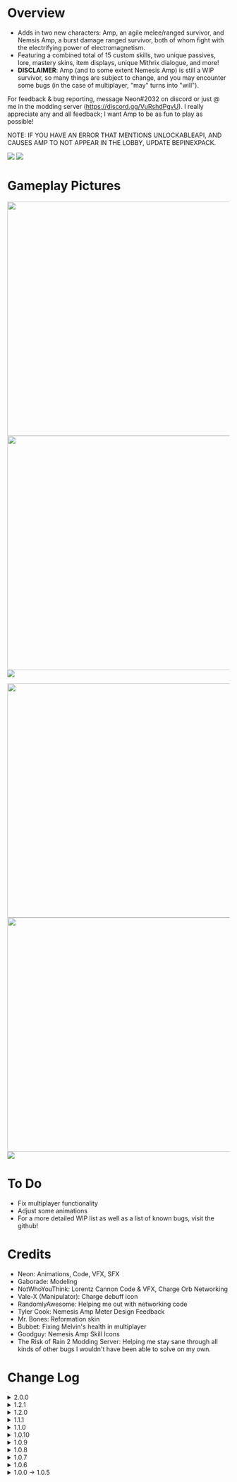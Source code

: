 # Overview
- Adds in two new characters: Amp, an agile melee/ranged survivor, and Nemsis Amp, a burst damage ranged survivor, both of whom fight with the electrifying power of electromagnetism.
- Featuring a combined total of 15 custom skills, two unique passives, lore, mastery skins, item displays, unique Mithrix dialogue, and more!
- **DISCLAIMER**: Amp (and to some extent Nemesis Amp) is still a WIP survivor, so many things are subject to change, and you may encounter some bugs (in the case of multiplayer, "may" turns into "will").

For feedback & bug reporting, message Neon#2032 on discord or just @ me in the modding server  (https://discord.gg/VuRshdPgvU). I really appreciate any and all feedback; I want Amp to be as fun to play as possible!

NOTE: IF YOU HAVE AN ERROR THAT MENTIONS UNLOCKABLEAPI, AND CAUSES AMP TO NOT APPEAR IN THE LOBBY, UPDATE BEPINEXPACK.

[![](https://cdn.discordapp.com/attachments/226439908657463296/1007789478032707614/AmpDisplay.png)]()
[![](https://cdn.discordapp.com/attachments/226439908657463296/1162550376227143680/NemScreen.PNG)]()

# Gameplay Pictures

<p float="left">
  <img src="https://cdn.discordapp.com/attachments/226439908657463296/1007782708614803537/AmpDash.png" width="530" />
  <img src="https://cdn.discordapp.com/attachments/226439908657463296/1007782759227457576/AmpLightning.png" width="530" /> 
  <img src="https://cdn.discordapp.com/attachments/226439908657463296/1007782614360395907/AmpItems.png" with = 530>
</p>


<p float="left">
  <img src="https://cdn.discordapp.com/attachments/226439908657463296/1162543155908984922/NemStorm.png" width="530" />
  <img src="https://cdn.discordapp.com/attachments/226439908657463296/1162543156638789684/NemBlades.png" width="530" /> 
  <img src="https://cdn.discordapp.com/attachments/226439908657463296/1162549291081023638/NemLightning.PNG" /> 
</p>



# To Do
- Fix multiplayer functionality
- Adjust some animations 
- For a more detailed WIP list as well as a list of known bugs, visit the github!

# Credits
- Neon: Animations, Code, VFX, SFX
- Gaborade: Modeling
- NotWhoYouThink: Lorentz Cannon Code & VFX, Charge Orb Networking
- Vale-X (Manipulator): Charge debuff icon
- RandomlyAwesome: Helping me out with networking code
- Tyler Cook: Nemesis Amp Meter Design Feedback
- Mr. Bones: Reformation skin
- Bubbet: Fixing Melvin's health in multiplayer
- Goodguy: Nemesis Amp Skill Icons
- The Risk of Rain 2 Modding Server: Helping me stay sane through all kinds of other bugs I wouldn't have been able to solve on my own.

# Change Log
<details>
 <summary>2.0.0</summary>
 
 - The biggest update since launch! Featuring new animations, and a whole new character for you to play around with!
-  New Character  
    - Nemesis Amp has been added to the mod! An entirely new version of Amp, tainted by the void, with his own unique skills and passive. Feedback on him would be appreciated as well.
- Animations
    - Adjusted some of normal Amp's animations, including his jump. Further updates will implement a full animation overhaul that will allow you to switch between old animations and new ones!
- General
    - Adjusted sound attenuation for some of normal Amp's abilities
- More features and bug fixes to come! 
</details>

<details>
 <summary>1.2.1</summary>

- Magnetic Vortex
    -  Fixed a bug where the muzzle effect wouldn't disappear on firing
</details>

<details>
<summary>1.2.0</summary>

- Sorry it's been so long! School was really messing me up, and I only recently was able to get some real changes made. This mod definitely isn't abandoned, so don't worry; more updates to come!
- New Known Bugs
    - Amp will sometimes randomly become invincible in multiplayer; I actually think I fixed this issue, but since the occurrence is near random and there's no error in the log when it occurs it's hard to test. So, if you run into this problem, please let me know!
    - Amp will sometimes randomly switch skins mid-run
    - This has not yet become an issue, but if you're playing multiplayer while not being the host and you find that achievements aren't working, let me know!
    - If someone is using the red sprite skin in multiplayer, then every Amp will have their surge skill use the red VFX, even if they have the normal skin.
- General
    - Cleaned up the config file and removed unused entries
    - Fixed a glitch that caused a "bad statetype null" error upon cancelling Fulmination early
    - Grammar and wording adjustments for select screen tips & lore
    - Moved unlockables to use vanilla methods instead of R2API's UnlockableAPI; this has the unintended side effect of re-locking Amp's Red Sprite Skin if you've already unlocked it, but as said before you can always just head to the config file to re-unlock it.
        - Note: all new unlockables can be unlocked in config settings as well, if you're not up to the challenge
- Animations
    - Fixed Amp's ascending animation not looping
    - Fixed Amp's movement animations not showing up for clients
- Skins
    - Amp's "Reformation" Skin is now unlocked by beating the game on Typhoon or any higher difficulty
- Charge
    - Now creates floating electric orbs above an enemy's head that indicate how many stacks of charge they have. If they're too distracting, you can disable these in the config. 
    - No special VFX for electrified yet unfortunately; I would've put them in this patch, but didn't have enough time and I wanted to get this one out ASAP.
- Plasma Slash
    - Is now an unlockable
- Surge
    - Fixed a glitch where clients on a multiplayer server wouldn't be able to properly use this ability. It's still kind of laggy, but that'll be fixed in the next patch, which will hopefully complete Amp's multiplayer compatibility.
    - Fixed a glitch where the Surge exit explosion wouldn't appear in mutliplayer.
- Magnetic Vortex
    - Fixed a glitch where bright flashing purple "walls" would appear around the map upon usage (for real this time I think; if you still encounter this, please let me know!)
    - Fixed a glitch where the sound for the end explosion wouldn't play.
- Bulwark of Storms
    - Is now an unlockable

</details>

<details>
 <summary>1.1.1</summary>
 
- General
    - Removed a glitch where Pulse Leap would play an additional sound it wasn't supposed to
</details>

<details>
 <summary>1.1.0</summary>
 
- General
    - Amp's Mastery skin, Red Sprite, now has red lightning effects!
        - Also added a config so you can choose whether to have red lightning or the original blue
        - Let me know if the red Voltaic Bombardment effects are too intense; I'm a bit on the fence on whether or not they're fine as is, or if they need to be toned down a bit. Let me know how you feel about the other red vfx changes too!
    - I know I said this patch would include some extra VFX for charged & a magnetic vortex special effect, but I wanted to get this out first since school's taking up a lot of my time now & it may be a while before I get to that. Next patch for sure though, promise!
        - I'm also going to try to fix Surge not working properly in multiplayer next patch. Look forward to it!
- Plasma Slash
    - Amp now faces the direction of the cursor while using the ability
- Surge
    - Fixed effect glitching out upon running into enemies or the ground
</details>

<details>
 <summary>1.0.10</summary>
 
- 1.0.10
    - Removed wormhealth item from chests
</details>


<details>
 <summary>1.0.9</summary>

- General
    - SOUNDS! No more being deafened by a magnetic vortex halfway across the map, as sounds should all now have attentuation and not be as earrapey. If you still have issues with sounds being way too loud or sounds being heard from everywhere on the map, please let me know!!
        - Also added pitch randomization to a few sounds, should make them not as dull to hear over and over again.
    - Added new skin, "Reformation". Credit to Mr. Bones!
    - Next patch to address some more multiplayer bugs & add some extra VFX for charged & electrified, as well as a special charged effect for Magnetic Vortex.
- Charge
    - Explosion no longer applies shocked status effect
    - Explosion now applies a debuff called "electrified", which acts as a lingering charge debuff that allows Amp to continue to apply his secondary abilities' special effects.
- Modified Shockblade
    - Further increased range, now much more in line with vanilla melee survivors
    - Reduced damage from 160% to 150%
- Lorentz Cannon
    - Increased damage from 130% to 140%
    - Added projectile trails to improve visibility
- Magnetic Vortex
    - Increased projectile speed from 70 to 90
    - Increased projectile radius from 0.6 to 1.0
    - SHOULD HAVE fixed a bug where the VFX messed up and caused flashing purple walls to appear everywhere. Please let me know if you still encounter it!
    - Plasma Slash
    - Further increased grounded slash range
- Surge
    - Cancelling early now completely stops your momentum. Use this to precisely maneuver around attacks!
        - This functionality doesn't appear in multiplayer; to be fixed with next patch!
    - Adjusted hitbox position
- Pulse Leap
    - Sped up exit flip animation
    - Decreased explosion effect size
- Bulwark of Storms
    - Fixed Melvin's name/health not showing up correctly in multiplayer
        -Sidenote: if you find an item named WORMHEALTH please let me know.
</details>

<details>
 <summary>1.0.8</summary>
 

- Reworked item displays to be compatible with extra item mods; mod loading shouldn't get stuck at 100% anymore
</details>

<details>
 <summary>1.0.7</summary>

- Discovered incompatability with Extra Fireworks & updated README
</details>

<details>
 <summary>1.0.6</summary>

- General
    - Fixed bug where UnlockableAPI wouldn't load properly
    - Some more bug related and QOL changes to come soon, like making Lorentz Cannon's projectiles more visible & fixing a common bug where Amp's item displays cause loading to get stuck at 100% with certain mod combinations
- Modified Shockblade
    - Extended depth range from 7 to 10.5 units
    - Extended horizontal range from 6.6 to 7.5 units
    - Extended vertical range from 5 to 6 units
    - Buffed damage from 140% to 160%
    - Slashes now *guarantee* a proc of charge instead of having a 20% chance. This is a tentative change to make melee a more viable option.
- Plasma Slash
    - Fixed a bug where plasma slash could interrupt itself when multiple charges were present
    - Extended slash dimensional ranges: 
        - Depth: from 15 to 16.5 units
        - Horizontal: from 15 to 17 units
        - Vertical: from 6 to 9 units
    - Increased width of projectile, should be easier to hit now
- Lorentz Cannon
    - Increased strength of homing; should be much more consistent now
    - Increased cooldown from 1.5 to 3 seconds
    - Reduced bullet damage from 160% to 130%
    - Reduced proc coefficient per bullet from 1 to .7
- Magnetic Vortex
    - Fixed a bug where killing/damaging enemies wouldn't cause item procs
    - Radial damage & explosion now consistently apply in multiplayer
- Surge
    - Increased contact damage from 100% to 150%; again, a really tentative change
    - Increased cooldown from 8 to 10 seconds
- Pulse Leap
    - Fall damage removal now works in multiplayer
    - Fixed NRE spamming the console in multiplayer
- Fulmination
    - Reduced damage from 2400% to 2200%
- Voltaic Bombardment
    - Increased damage from 1000% to 1400%
    - Increased overcharge duration from 3 to 5 seconds

</details>

<details>
 <summary>1.0.0 -> 1.0.5</summary>

- READMEs are hard
</details>

